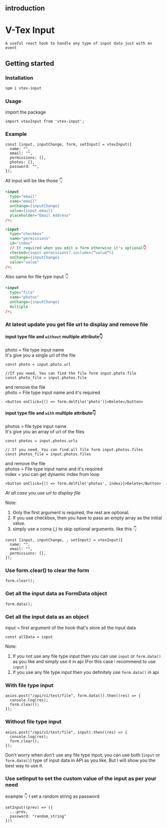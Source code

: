 ## introduction

# V-Tex Input

`A useful react hook to handle any type of input data just with an event`

## Getting started

### Installation

```bash
npm i vtex-input
```

### Usage

import the package

```JS
import vtexInput from 'vtex-input';
```

### Example

```JS
const [input, inputChange, form, setInput] = vtexInput({
  name: "",
  email: "",
  permissions: [],
  photos: [],
  password: "",
});
```

All input will be like those 👇

```HTML
<input
  type="email"
  name="email"
  onChange={inputChange}
  value={input.email}
  placeholder="Email Address"
/>;

<input
  type="checkbox"
  name="permissions"
  id="index"
  // It required when you edit a form otherwise it's optional👇
  checked={input.permissions?.includes("value")}
  onChange={inputChange}
  value="value"
/>;

```

Also same for file type input 👇

```HTML
<input
  type="file"
  name="photos"
  onChange={inputChange}
  multiple
/>;
```

### At latest update you get file url to display and remove file

#### input type file and `without` multiple attribute👇

photo = file type input name<br/>
It's give you a single url of the file

```JS
const photo = input.photo.url

//If you need, You can find the file form input.photo.file
const photo_file = input.photos.file
```

and remove the file<br/>
photo = File type input name and it's required

```JSX
<button onClick={() => form.delFile('photo')}>Delete</button>
```

#### input type file and `with` multiple attribute👇

photos = file type input name<br/>
It's give you an array of url of the files

```JS
const photos = input.photos.urls

// If you need, You can find all file form input.photos.files
const photos_file = input.photos.files
```

and remove the file<br/>
photos = File type input name and it's required<br/>
index = you can get dynamic index from loop

```JSX
<button onClick={() => form.delFile('photos', index)}>Delete</Button>
```

_At all case you use url to display file_

Note:<br/>

1. Only the first argument is required, the rest are optional. <br/>
2. If you use checkbox, then you have to pass an empty array as the initial value. <br/>
3. simply use a coma (,) to skip optional arguments. like this 👇

```JS
const [input, inputChange, , setInput] = vtexInput({
  name: "",
  email: "",
  permissions: [],
});
```

### Use form.clear() to clear the form

```JS
form.clear();
```

### Get all the input data as FormData object

```JS
form.data();
```

### Get all the input data as an object

input = first argument of the hook that's store all the input data

```JS
const allData = input
```

Note:<br/>

1. If you not use any file type input then you can use `input` or `form.data()` as you like and simply use it in api (For this case i recommend to use `input` ) <br/>
2. If you use any file type input then you definitely use `form.data()` in api

### With file type input

```JS
axios.post("/api/v1/test/file", form.data()).then((res) => {
  console.log(res);
  form.clear();
});
```

### Without file type input

```JS
axios.post("/api/v1/test/file", input).then((res) => {
  console.log(res);
  form.clear();
});
```

Don't worry when don't use any file type input, you can use both (`input` or `form.data()`) type of input data in API as you like, But I will show you the best way to use it.

### Use setInput to set the custom value of the input as per your need

example 👇 I set a random string as password

```JS
setInput((prev) => ({
  ...prev,
  password: "random_string"
}))
```
